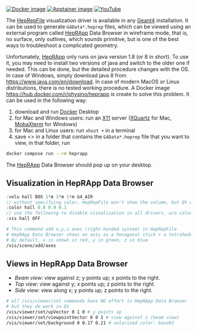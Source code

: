 [![Docker image](https://img.shields.io/badge/Docker-image-blue?style=flat)](https://hub.docker.com/r/physino/heprapp)
[![Apptainer image](https://img.shields.io/badge/Apptainer-image-orange?style=flat)](https://cloud.sylabs.io/library/jintonic/geant4/vis)
[![YouTube](https://img.shields.io/badge/You-Tube-red?style=flat)](https://www.youtube.com/playlist?list=PLw3G-vTgPrdATGRFqclPsXrxgHl9G4Ov6)

The [HepRepFile][] visualization driver is available in any [Geant4][] installation. It can be used to generate `G4Data*.heprep` files, which can be viewed using an external program called [HepRApp][] Data Browser in wireframe mode, that is, no surface, only outlines, which sounds primitive, but is one of the best ways to troubleshoot a complicated geometry.

Unfortunately, [HepRApp][] only runs on java version 1.8 (or 8 in short). To use it, you may need to install two versions of java and switch to the older one if needed. This can be done, but the detailed procedure changes with the OS. In case of Windows, simply download java 8 from <https://www.java.com/en/download>. In case of modern MacOS or Linux distributions, there is no tested working procedure. A Docker image <https://hub.docker.com/r/physino/heprapp> is create to solve this problem. It can be used in the following way:

1. download and run [Docker][] Desktop
2. for Mac and Windows users: run an [X11][] server ([XQuartz][] for Mac, [MobaXterm][] for Windows)
3. for Mac and Linux users: run `xhost +` in a terminal
4. save <> in a folder that contains the `G4Data*.heprep` file that you want to view, in that folder, run

```sh
docker compose run --rm heprapp
```

The [HepRApp][] Data Browser should pop up on your desktop.

## Visualization in HepRApp Data Browser

```cpp
:volu hall BOX 1*m 1*m 1*m G4_AIR
// without specifying color, HepRepFile won't show the volume, but Qt will
:color hall 0.8 0.9 0.1
// use the following to disable visualization in all drivers, w/o color
:vis hall OFF
```

```sh
# This command add x,y,z axes (right-handed system) in HepRepFile
# HepRApp Data Browser shows an axis as a hexagonal stick + a tetrahedra
# By default, x is shown in red, y in green, z in blue
/vis/scene/add/axes
```

## Views in HepRApp Data Browser

- *Beam view*: view against z; y points up; x points to the right.
- *Top view*: view against y; x points up; z points to the right.
- *Side view*: view along x; y points up; z points to the right.

```sh
# all /vis/viewer/set commands have NO effort in HepRApp Data Browser
# but they do work in Qt
/vis/viewer/set/upVector 0 1 0 # y points up
/vis/viewer/set/viewpointVector 0 0 1 # view against z (beam view)
/vis/viewer/set/background 0 0.17 0.21 # solarized color: base03
```

[HepRepFile]:http://geant4-userdoc.web.cern.ch/geant4-userdoc/UsersGuides/ForApplicationDeveloper/html/Visualization/visdrivers.html#heprepfile
[Geant4]: http://geant4.cern.ch
[HepRApp]: https://www.slac.stanford.edu/~perl/HepRApp
[XQuartz]: https://www.xquartz.org
[Docker]: https://docker.com
[MobaXterm]: https://mobaxterm.mobatek.net
[X11]: https://en.wikipedia.org/wiki/X_Window_System
[compose.yml]: https://github.com/jintonic/geant4/raw/refs/heads/main/compose.yml
